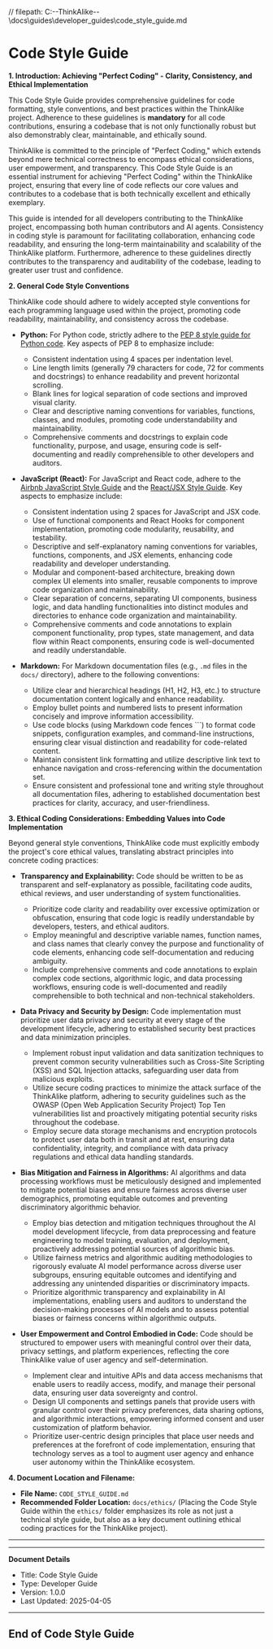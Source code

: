 // filepath: C:\--ThinkAlike--\docs\guides\developer_guides\code_style_guide.md
# Code Style Guide

**1. Introduction: Achieving "Perfect Coding" - Clarity, Consistency, and Ethical Implementation**

This Code Style Guide provides comprehensive guidelines for code formatting, style conventions, and best practices within the ThinkAlike project. Adherence to these guidelines is **mandatory** for all code contributions, ensuring a codebase that is not only functionally robust but also demonstrably clear, maintainable, and ethically sound.

ThinkAlike is committed to the principle of "Perfect Coding," which extends beyond mere technical correctness to encompass ethical considerations, user empowerment, and transparency.  This Code Style Guide is an essential instrument for achieving "Perfect Coding" within the ThinkAlike project, ensuring that every line of code reflects our core values and contributes to a codebase that is both technically excellent and ethically exemplary.

This guide is intended for all developers contributing to the ThinkAlike project, encompassing both human contributors and AI agents.  Consistency in coding style is paramount for facilitating collaboration, enhancing code readability, and ensuring the long-term maintainability and scalability of the ThinkAlike platform.  Furthermore, adherence to these guidelines directly contributes to the transparency and auditability of the codebase, leading to greater user trust and confidence.

**2. General Code Style Conventions**

ThinkAlike code should adhere to widely accepted style conventions for each programming language used within the project, promoting code readability, maintainability, and consistency across the codebase.

*   **Python:**  For Python code, strictly adhere to the [PEP 8 style guide for Python code](https://peps.python.org/pep-0008/).  Key aspects of PEP 8 to emphasize include:
    *   Consistent indentation using 4 spaces per indentation level.
    *   Line length limits (generally 79 characters for code, 72 for comments and docstrings) to enhance readability and prevent horizontal scrolling.
    *   Blank lines for logical separation of code sections and improved visual clarity.
    *   Clear and descriptive naming conventions for variables, functions, classes, and modules, promoting code understandability and maintainability.
    *   Comprehensive comments and docstrings to explain code functionality, purpose, and usage, ensuring code is self-documenting and readily comprehensible to other developers and auditors.

*   **JavaScript (React):** For JavaScript and React code, adhere to the [Airbnb JavaScript Style Guide](https://github.com/airbnb/javascript) and the [React/JSX Style Guide](https://github.com/airbnb/javascript/tree/master/react). Key aspects to emphasize include:
    *   Consistent indentation using 2 spaces for JavaScript and JSX code.
    *   Use of functional components and React Hooks for component implementation, promoting code modularity, reusability, and testability.
    *   Descriptive and self-explanatory naming conventions for variables, functions, components, and JSX elements, enhancing code readability and developer understanding.
    *   Modular and component-based architecture, breaking down complex UI elements into smaller, reusable components to improve code organization and maintainability.
    *   Clear separation of concerns, separating UI components, business logic, and data handling functionalities into distinct modules and directories to enhance code organization and maintainability.
    *   Comprehensive comments and code annotations to explain component functionality, prop types, state management, and data flow within React components, ensuring code is well-documented and readily understandable.

*   **Markdown:** For Markdown documentation files (e.g., `.md` files in the `docs/` directory), adhere to the following conventions:
    *   Utilize clear and hierarchical headings (H1, H2, H3, etc.) to structure documentation content logically and enhance readability.
    *   Employ bullet points and numbered lists to present information concisely and improve information accessibility.
    *   Use code blocks (using Markdown code fences ```) to format code snippets, configuration examples, and command-line instructions, ensuring clear visual distinction and readability for code-related content.
    *   Maintain consistent link formatting and utilize descriptive link text to enhance navigation and cross-referencing within the documentation set.
    *   Ensure consistent and professional tone and writing style throughout all documentation files, adhering to established documentation best practices for clarity, accuracy, and user-friendliness.

**3. Ethical Coding Considerations: Embedding Values into Code Implementation**

Beyond general style conventions, ThinkAlike code must explicitly embody the project's core ethical values, translating abstract principles into concrete coding practices:

*   **Transparency and Explainability:** Code should be written to be as transparent and self-explanatory as possible, facilitating code audits, ethical reviews, and user understanding of system functionalities.
    *   Prioritize code clarity and readability over excessive optimization or obfuscation, ensuring that code logic is readily understandable by developers, testers, and ethical auditors.
    *   Employ meaningful and descriptive variable names, function names, and class names that clearly convey the purpose and functionality of code elements, enhancing code self-documentation and reducing ambiguity.
    *   Include comprehensive comments and code annotations to explain complex code sections, algorithmic logic, and data processing workflows, ensuring code is well-documented and readily comprehensible to both technical and non-technical stakeholders.

*   **Data Privacy and Security by Design:** Code implementation must prioritize user data privacy and security at every stage of the development lifecycle, adhering to established security best practices and data minimization principles.
    *   Implement robust input validation and data sanitization techniques to prevent common security vulnerabilities such as Cross-Site Scripting (XSS) and SQL Injection attacks, safeguarding user data from malicious exploits.
    *   Utilize secure coding practices to minimize the attack surface of the ThinkAlike platform, adhering to security guidelines such as the OWASP (Open Web Application Security Project) Top Ten vulnerabilities list and proactively mitigating potential security risks throughout the codebase.
    *   Employ secure data storage mechanisms and encryption protocols to protect user data both in transit and at rest, ensuring data confidentiality, integrity, and compliance with data privacy regulations and ethical data handling standards.

*   **Bias Mitigation and Fairness in Algorithms:** AI algorithms and data processing workflows must be meticulously designed and implemented to mitigate potential biases and ensure fairness across diverse user demographics, promoting equitable outcomes and preventing discriminatory algorithmic behavior.
    *   Employ bias detection and mitigation techniques throughout the AI model development lifecycle, from data preprocessing and feature engineering to model training, evaluation, and deployment, proactively addressing potential sources of algorithmic bias.
    *   Utilize fairness metrics and algorithmic auditing methodologies to rigorously evaluate AI model performance across diverse user subgroups, ensuring equitable outcomes and identifying and addressing any unintended disparities or discriminatory impacts.
    *   Prioritize algorithmic transparency and explainability in AI implementations, enabling users and auditors to understand the decision-making processes of AI models and to assess potential biases or fairness concerns within algorithmic outputs.

*   **User Empowerment and Control Embodied in Code:** Code should be structured to empower users with meaningful control over their data, privacy settings, and platform experiences, reflecting the core ThinkAlike value of user agency and self-determination.
    *   Implement clear and intuitive APIs and data access mechanisms that enable users to readily access, modify, and manage their personal data, ensuring user data sovereignty and control.
    *   Design UI components and settings panels that provide users with granular control over their privacy preferences, data sharing options, and algorithmic interactions, empowering informed consent and user customization of platform behavior.
    *   Prioritize user-centric design principles that place user needs and preferences at the forefront of code implementation, ensuring that technology serves as a tool to augment user agency and enhance user autonomy within the ThinkAlike ecosystem.

**4. Document Location and Filename:**

*   **File Name:**  `CODE_STYLE_GUIDE.md`
*   **Recommended Folder Location:** `docs/ethics/` (Placing the Code Style Guide within the `ethics/` folder emphasizes its role as not just a technical style guide, but also as a key document outlining ethical coding practices for the ThinkAlike project).

---


---
**Document Details**
- Title: Code Style Guide
- Type: Developer Guide
- Version: 1.0.0
- Last Updated: 2025-04-05
---
End of Code Style Guide
---


